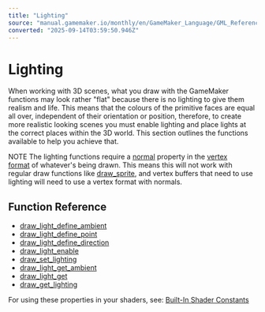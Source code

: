 ```yaml
---
title: "Lighting"
source: "manual.gamemaker.io/monthly/en/GameMaker_Language/GML_Reference/Drawing/Lighting/Lighting.htm"
converted: "2025-09-14T03:59:50.946Z"
---
```


# Lighting

When working with 3D scenes, what you draw with the GameMaker functions may look rather "flat" because there is no lighting to give them realism and life. This means that the colours of the primitive faces are equal all over, independent of their orientation or position, therefore, to create more realistic looking scenes you must enable lighting and place lights at the correct places within the 3D world. This section outlines the functions available to help you achieve that.

NOTE The lighting functions require a [normal](../Primitives/vertex_format_add_normal.md) property in the [vertex format](../Primitives/Primitives_And_Vertex_Formats.md) of whatever's being drawn. This means this will not work with regular draw functions like [draw\_sprite](../Sprites_And_Tiles/draw_sprite.md), and vertex buffers that need to use lighting will need to use a vertex format with normals.

## Function Reference

-   [draw\_light\_define\_ambient](draw_light_define_ambient.md)
-   [draw\_light\_define\_point](draw_light_define_point.md)
-   [draw\_light\_define\_direction](draw_light_define_direction.md)
-   [draw\_light\_enable](draw_light_enable.md)
-   [draw\_set\_lighting](draw_set_lighting.md)
-   [draw\_light\_get\_ambient](draw_light_get_ambient.md)
-   [draw\_light\_get](draw_light_get.md)
-   [draw\_get\_lighting](draw_get_lighting.md)

For using these properties in your shaders, see: [Built-In Shader Constants](../../Asset_Management/Shaders/Shader_Constants.md)